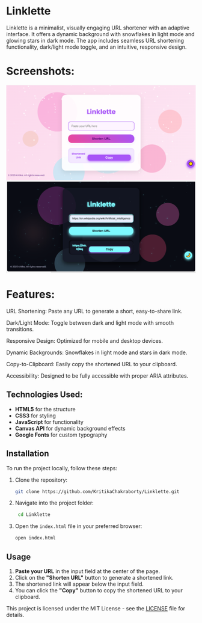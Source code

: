 # Linklette
Linklette is a minimalist, visually engaging URL shortener with an adaptive interface. It offers a dynamic background with snowflakes in light mode and glowing stars in dark mode. The app includes seamless URL shortening functionality, dark/light mode toggle, and an intuitive, responsive design.

# Screenshots:
![Screenshot 1](Screenshot%20(8).png)
![Screenshot 2](Screenshot%20(9).png)



# Features:
URL Shortening: Paste any URL to generate a short, easy-to-share link.

Dark/Light Mode: Toggle between dark and light mode with smooth transitions.

Responsive Design: Optimized for mobile and desktop devices.

Dynamic Backgrounds: Snowflakes in light mode and stars in dark mode.

Copy-to-Clipboard: Easily copy the shortened URL to your clipboard.

Accessibility: Designed to be fully accessible with proper ARIA attributes.


## Technologies Used:

- **HTML5** for the structure
- **CSS3** for styling
- **JavaScript** for functionality
- **Canvas API** for dynamic background effects
- **Google Fonts** for custom typography


## Installation

To run the project locally, follow these steps:

1. Clone the repository:
    ```bash
    git clone https://github.com/KritikaChakraborty/Linklette.git
    ```

2. Navigate into the project folder:
    ```bash
     cd Linklette
    ```

3. Open the `index.html` file in your preferred browser:
    ```bash
    open index.html
    ```

## Usage

1. **Paste your URL** in the input field at the center of the page.
2. Click on the **"Shorten URL"** button to generate a shortened link.
3. The shortened link will appear below the input field.
4. You can click the **"Copy"** button to copy the shortened URL to your clipboard.


This project is licensed under the MIT License - see the [LICENSE](LICENSE) file for details.
